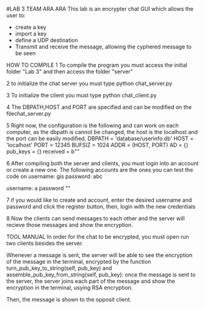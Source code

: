 #LAB 3 TEAM ARA ARA
This lab is an encrypter chat GUI which allows the user to:
- create a key 
- import a key
- define a UDP destination 
- Transmit and receive the message, allowing the cyphered message to be seen

HOW TO COMPILE
1 To compile the program you must access the initial folder "Lab 3" and then access the folder "server" 

2 to initialize the chat server you must type python chat_server.py

3 To initialize the client you must type python chat_client.py

4 The DBPATH,HOST and PORT are specified and can be modified on the filechat_server.py

5 Right now, the configuration is the following and can work on each computer, as the dbpath is cannot be changed, 
the host is the localhost and the port can be easily modified.
DBPATH = 'database/userinfo.db'
HOST = 'localhost'
PORT = 12345
BUFSIZ = 1024
ADDR = (HOST, PORT)
AD = {}
pub_keys = {}
received = b""

6 After compiling both the server and clients, you must login into an account or create a new one.
The following accounts are the ones you can test the code on 
username: gis
password: abc

 username: a
 password ""

7 if you would like to create and account, enter the desired username and password and click the register button,
 then, login with the new credentials

8 Now the clients can send messages to each other and the server will recieve those messages and show the encryption.

 TOOL MANUAL
In order for the chat to be encrypted, you must open run two clients besides the server. 


Whenever a message is sent, the server will be able to see the encryption of the message in the terminal, 
encrypted by the function turn_pub_key_to_string(self, pub_key) and assemble_pub_key_from_string(self, pub_key):
once the message is sent to the server, the server joins each part of the message and show the encryption in the terminal, usying RSA encryption.

Then, the message is shown to the opposit client.




